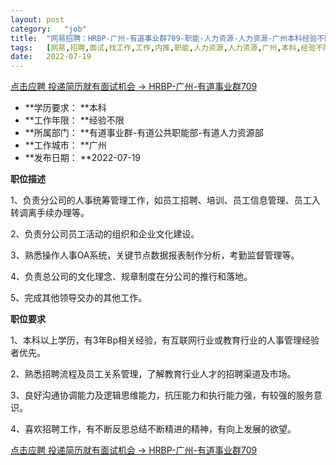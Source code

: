 ```yaml
---
layout:	post
category:	"job"
title:	"网易招聘：HRBP-广州-有道事业群709-职能-人力资源-人力资源-广州本科经验不限"
tags:	[网易,招聘,面试,找工作,工作,内推,职能,人力资源,人力资源,广州,本科,经验不限]
date:	2022-07-19
---
```


[点击应聘 投递简历就有面试机会 ->  HRBP-广州-有道事业群709](http://mobile.bole.netease.com/bole/boleDetail?id=41454&employeeId=346f03c3cda5f04c&key=all)



- **学历要求： **本科
- **工作年限： **经验不限
- **所属部门： **有道事业群-有道公共职能部-有道人力资源部
- **工作城市： **广州
- **发布日期： **2022-07-19



**职位描述**

1、负责分公司的人事统筹管理工作，如员工招聘、培训、员工信息管理、员工入转调离手续办理等。



2、负责分公司员工活动的组织和企业文化建设。



3、熟悉操作人事OA系统，关键节点数据报表制作分析，考勤监督管理等。



4、负责总公司的文化理念、规章制度在分公司的推行和落地。



5、完成其他领导交办的其他工作。



**职位要求**

1、本科以上学历，有3年Bp相关经验，有互联网行业或教育行业的人事管理经验者优先。



2、熟悉招聘流程及员工关系管理，了解教育行业人才的招聘渠道及市场。



3、良好沟通协调能力及逻辑思维能力，抗压能力和执行能力强，有较强的服务意识。



4、喜欢招聘工作，有不断反思总结不断精进的精神，有向上发展的欲望。



[点击应聘 投递简历就有面试机会 ->  HRBP-广州-有道事业群709](http://mobile.bole.netease.com/bole/boleDetail?id=41454&employeeId=346f03c3cda5f04c&key=all)